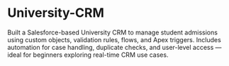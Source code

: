 # University-CRM
Built a Salesforce-based University CRM to manage student admissions using custom objects, validation rules, flows, and Apex triggers. Includes automation for case handling, duplicate checks, and user-level access — ideal for beginners exploring real-time CRM use cases.
